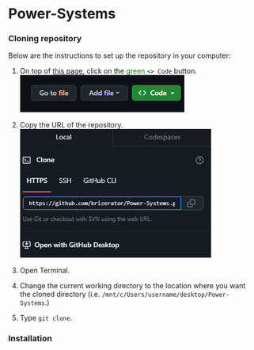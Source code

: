 # Power-Systems

### Cloning repository

Below are the instructions to set up the repository in your computer:

1. On top of [this page](https://github.com/krizerator/Power-Systems), click on the <span style="color:green;">green </span> `<> Code` button.
![Code button](Power-Systems/docs/images/code.png)

2. Copy the URL of the repository.
![Available cloning options](Power-Systems/docs/images/cloning.png)
3. Open Terminal.
4. Change the current working directory to the location where you want the cloned directory (i.e. `/mnt/c/Users/username/desktop/Power-Systems`.)
5. Type ``git clone``.

### Installation
